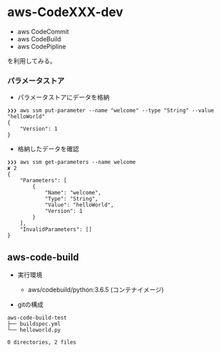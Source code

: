 # aws-CodeXXX-dev
- aws CodeCommit
- aws CodeBuild
- aws CodePipline

を利用してみる。


### パラメータストア
- パラメータストアにデータを格納
```
❯❯❯ aws ssm put-parameter --name "welcome" --type "String" --value "helloWorld"
{
    "Version": 1
}
```
- 格納したデータを確認
```
❯❯❯ aws ssm get-parameters --name welcome                                                    ✘ 2
{
    "Parameters": [
        {
            "Name": "welcome",
            "Type": "String",
            "Value": "helloWorld",
            "Version": 1
        }
    ],
    "InvalidParameters": []
}
```

## aws-code-build
- 実行環境
  - aws/codebuild/python:3.6.5 (コンテナイメージ)

- gitの構成
```
aws-code-build-test
├── buildspec.yml
└── helloworld.py

0 directories, 2 files
```

